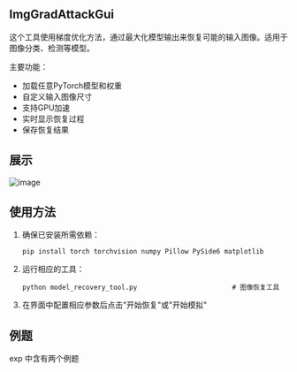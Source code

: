 ## ImgGradAttackGui


这个工具使用梯度优化方法，通过最大化模型输出来恢复可能的输入图像。适用于图像分类、检测等模型。

主要功能：
- 加载任意PyTorch模型和权重
- 自定义输入图像尺寸
- 支持GPU加速
- 实时显示恢复过程
- 保存恢复结果

## 展示

![image](https://github.com/user-attachments/assets/9883f15e-5ef9-4ba9-b41c-f473df8bbd93)


## 使用方法

1. 确保已安装所需依赖：
   ```
   pip install torch torchvision numpy Pillow PySide6 matplotlib
   ```

2. 运行相应的工具：
   ```
   python model_recovery_tool.py                        # 图像恢复工具

3. 在界面中配置相应参数后点击"开始恢复"或"开始模拟"

## 例题
exp 中含有两个例题

